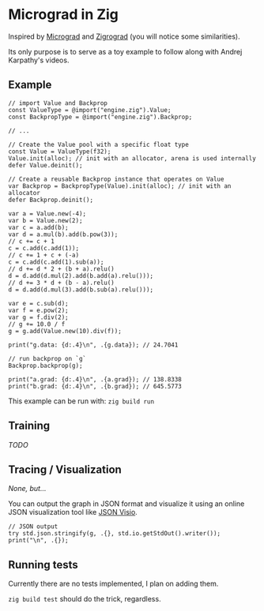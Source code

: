 # Micrograd in Zig

Inspired by [Micrograd](https://github.com/karpathy/micrograd) and [Zigrograd](https://github.com/nurpax/zigrograd) (you will notice some similarities).

Its only purpose is to serve as a toy example to follow along with Andrej Karpathy's videos.

## Example

```zig
// import Value and Backprop
const ValueType = @import("engine.zig").Value;
const BackpropType = @import("engine.zig").Backprop;

// ...

// Create the Value pool with a specific float type
const Value = ValueType(f32);
Value.init(alloc); // init with an allocator, arena is used internally
defer Value.deinit();

// Create a reusable Backprop instance that operates on Value
var Backprop = BackpropType(Value).init(alloc); // init with an allocator
defer Backprop.deinit();

var a = Value.new(-4);
var b = Value.new(2);
var c = a.add(b);
var d = a.mul(b).add(b.pow(3));
// c += c + 1
c = c.add(c.add(1));
// c += 1 + c + (-a)
c = c.add(c.add(1).sub(a));
// d += d * 2 + (b + a).relu()
d = d.add(d.mul(2).add(b.add(a).relu()));
// d += 3 * d + (b - a).relu()
d = d.add(d.mul(3).add(b.sub(a).relu()));

var e = c.sub(d);
var f = e.pow(2);
var g = f.div(2);
// g += 10.0 / f
g = g.add(Value.new(10).div(f));

print("g.data: {d:.4}\n", .{g.data}); // 24.7041

// run backprop on `g`
Backprop.backprop(g);

print("a.grad: {d:.4}\n", .{a.grad}); // 138.8338
print("b.grad: {d:.4}\n", .{b.grad}); // 645.5773
```

This example can be run with: `zig build run`

## Training

_TODO_

## Tracing / Visualization

_None, but..._

You can output the graph in JSON format and visualize it using an online JSON
visualization tool like [JSON Visio](https://omute.net/).

```zig
// JSON output
try std.json.stringify(g, .{}, std.io.getStdOut().writer());
print("\n", .{});
```

## Running tests

Currently there are no tests implemented, I plan on adding them.

`zig build test` should do the trick, regardless.

